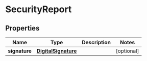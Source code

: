 # SecurityReport

## Properties
Name | Type | Description | Notes
------------ | ------------- | ------------- | -------------
**signature** | [**DigitalSignature**](DigitalSignature.md) |  |  [optional]
